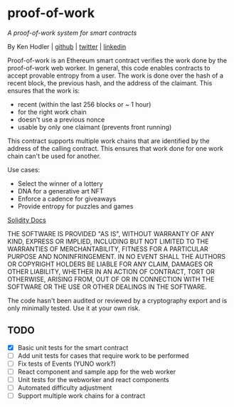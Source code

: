 # proof-of-work
*A proof-of-work system for smart contracts*

By Ken Hodler | [github](https://github.com/bgok) | [twitter](https://twitter.com/bgok) | [linkedin](https://www.linkedin.com/in/kenhodler/)

Proof-of-work is an Ethereum smart contract verifies the work done by the proof-of-work web worker. In general, this code enables contracts to accept provable entropy from a user. The work is done over the hash of a recent block, the previous hash, and the address of the claimant. This ensures that the work is:

- recent (within the last 256 blocks or ~ 1 hour)
- for the right work chain
- doesn't use a previous nonce
- usable by only one claimant (prevents front running)

This contract supports multiple work chains that are identified by the address of the calling contract. This ensures that work done for one work chain can't be used for another.

Use cases:
- Select the winner of a lottery
- DNA for a generative art NFT
- Enforce a cadence for giveaways
- Provide entropy for puzzles and games

[Solidity Docs](https://genft-studio.github.io/proof-of-work/#/contracts/ProofOfWork.sol:ProofOfWork)

THE SOFTWARE IS PROVIDED "AS IS", WITHOUT WARRANTY OF ANY KIND, EXPRESS OR
IMPLIED, INCLUDING BUT NOT LIMITED TO THE WARRANTIES OF MERCHANTABILITY,
FITNESS FOR A PARTICULAR PURPOSE AND NONINFRINGEMENT. IN NO EVENT SHALL THE
AUTHORS OR COPYRIGHT HOLDERS BE LIABLE FOR ANY CLAIM, DAMAGES OR OTHER
LIABILITY, WHETHER IN AN ACTION OF CONTRACT, TORT OR OTHERWISE, ARISING FROM,
OUT OF OR IN CONNECTION WITH THE SOFTWARE OR THE USE OR OTHER DEALINGS IN THE
SOFTWARE.

The code hasn't been audited or reviewed by a cryptography export and is only minimally tested. Use it at your own risk. 

## TODO
- [X] Basic unit tests for the smart contract
- [ ] Add unit tests for cases that require work to be performed
- [ ] Fix tests of Events (YUNO work?)
- [ ] React component and sample app for the web worker
- [ ] Unit tests for the webworker and react components
- [ ] Automated difficulty adjustment
- [ ] Support multiple work chains for a contract
